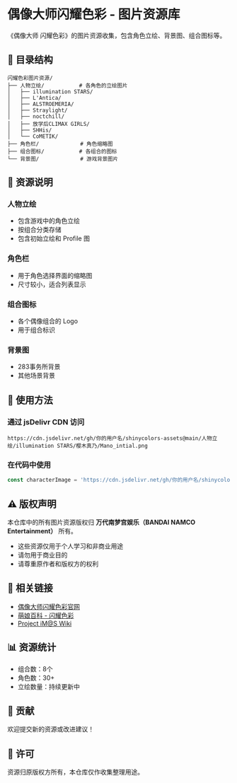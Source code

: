 # 偶像大师闪耀色彩 - 图片资源库

《偶像大师 闪耀色彩》的图片资源收集，包含角色立绘、背景图、组合图标等。

## 📁 目录结构

```
闪耀色彩图片资源/
├── 人物立绘/           # 各角色的立绘图片
│   ├── illumination STARS/
│   ├── L'Antica/
│   ├── ALSTROEMERIA/
│   ├── Straylight/
│   ├── noctchill/
│   ├── 放学后CLIMAX GIRLS/
│   ├── SHHis/
│   └── CoMETIK/
├── 角色栏/             # 角色缩略图
├── 组合图标/           # 各组合的图标
└── 背景图/             # 游戏背景图片
```

## 🎨 资源说明

### 人物立绘
- 包含游戏中的角色立绘
- 按组合分类存储
- 包含初始立绘和 Profile 图

### 角色栏
- 用于角色选择界面的缩略图
- 尺寸较小，适合列表显示

### 组合图标
- 各个偶像组合的 Logo
- 用于组合标识

### 背景图
- 283事务所背景
- 其他场景背景

## 📝 使用方法

### 通过 jsDelivr CDN 访问

```
https://cdn.jsdelivr.net/gh/你的用户名/shinycolors-assets@main/人物立绘/illumination STARS/樱木真乃/Mano_intial.png
```

### 在代码中使用

```typescript
const characterImage = 'https://cdn.jsdelivr.net/gh/你的用户名/shinycolors-assets@main/人物立绘/illumination STARS/樱木真乃/Mano_intial.png';
```

## ⚠️ 版权声明

本仓库中的所有图片资源版权归 **万代南梦宫娱乐（BANDAI NAMCO Entertainment）** 所有。

- 这些资源仅用于个人学习和非商业用途
- 请勿用于商业目的
- 请尊重原作者和版权方的权利

## 🔗 相关链接

- [偶像大师闪耀色彩官网](https://shinycolors.idolmaster.jp/)
- [萌娘百科 - 闪耀色彩](https://mzh.moegirl.org.cn/偶像大师_闪耀色彩)
- [Project iM@S Wiki](https://www.project-imas.wiki/Main_Page)

## 📊 资源统计

- 组合数：8个
- 角色数：30+
- 立绘数量：持续更新中

## 🤝 贡献

欢迎提交新的资源或改进建议！

## 📄 许可

资源归原版权方所有，本仓库仅作收集整理用途。
